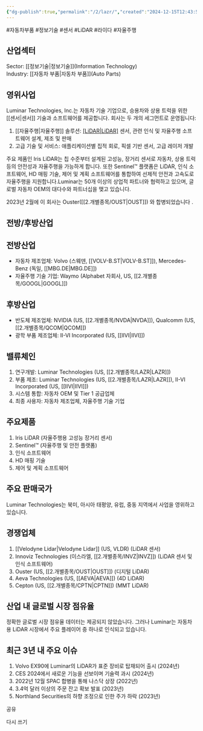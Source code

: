 ```yaml
---
{"dg-publish":true,"permalink":"/2/lazr/","created":"2024-12-15T12:43:54.311+09:00","updated":"2025-06-03T20:05:59.849+09:00"}
---
```


#자동차부품 #정보기술 #센서 #LiDAR #라이다 #자율주행

## 산업섹터

Sector: [[정보기술\|정보기술]](Information Technology)  
Industry: [[자동차 부품\|자동차 부품]](Auto Parts)

## 영위사업

Luminar Technologies, Inc.는 자동차 기술 기업으로, 승용차와 상용 트럭을 위한 [[센서\|센서]] 기술과 소프트웨어를 제공합니다. 회사는 두 개의 세그먼트로 운영됩니다:

1. [[자율주행\|자율주행]] 솔루션: [[LiDAR\|LiDAR]]([[라이다\|라이다]]) 센서, 관련 인식 및 자율주행 소프트웨어 설계, 제조 및 판매
2. 고급 기술 및 서비스: 애플리케이션별 집적 회로, 픽셀 기반 센서, 고급 레이저 개발

주요 제품인 Iris LiDAR는 칩 수준부터 설계된 고성능, 장거리 센서로 자동차, 상용 트럭 등의 안전성과 자율주행을 가능하게 합니다. 또한 Sentinel™ 플랫폼은 LiDAR, 인식 소프트웨어, HD 매핑 기술, 제어 및 계획 소프트웨어를 통합하여 선제적 안전과 고속도로 자율주행을 지원합니다.Luminar는 50개 이상의 상업적 파트너와 협력하고 있으며, 글로벌 자동차 OEM의 대다수와 파트너십을 맺고 있습니다.

2023년 2월에 이 회사는 Ouster([[2.개별종목/OUST\|OUST]]) 와 합병되었습니다 .


## 전방/후방산업

## 전방산업

- 자동차 제조업체: Volvo (스웨덴, [[VOLV-B.ST\|VOLV-B.ST]]), Mercedes-Benz (독일, [[MBG.DE\|MBG.DE]])
- 자율주행 기술 기업: Waymo (Alphabet 자회사, US, [[2.개별종목/GOOGL\|GOOGL]])

## 후방산업

- 반도체 제조업체: NVIDIA (US, [[2.개별종목/NVDA\|NVDA]]), Qualcomm (US, [[2.개별종목/QCOM\|QCOM]])
- 광학 부품 제조업체: II-VI Incorporated (US, [[IIVI\|IIVI]])

## 밸류체인

1. 연구개발: Luminar Technologies (US, [[2.개별종목/LAZR\|LAZR]])
2. 부품 제조: Luminar Technologies (US, [[2.개별종목/LAZR\|LAZR]]), II-VI Incorporated (US, [[IIVI\|IIVI]])
3. 시스템 통합: 자동차 OEM 및 Tier 1 공급업체
4. 최종 사용자: 자동차 제조업체, 자율주행 기술 기업

## 주요제품

1. Iris LiDAR (자율주행용 고성능 장거리 센서)
2. Sentinel™ (자율주행 및 안전 플랫폼)
3. 인식 소프트웨어
4. HD 매핑 기술
5. 제어 및 계획 소프트웨어

## 주요 판매국가

Luminar Technologies는 북미, 아시아 태평양, 유럽, 중동 지역에서 사업을 영위하고 있습니다.

## 경쟁업체

1. [[Velodyne Lidar\|Velodyne Lidar]] (US, VLDR) (LiDAR 센서)
2. Innoviz Technologies (이스라엘, [[2.개별종목/INVZ\|INVZ]]) (LiDAR 센서 및 인식 소프트웨어)
3. Ouster (US, [[2.개별종목/OUST\|OUST]]) (디지털 LiDAR)
4. Aeva Technologies (US, [[AEVA\|AEVA]]) (4D LiDAR)
5. Cepton (US, [[2.개별종목/CPTN\|CPTN]]) (MMT LiDAR)

## 산업 내 글로벌 시장 점유율

정확한 글로벌 시장 점유율 데이터는 제공되지 않았습니다. 그러나 Luminar는 자동차용 LiDAR 시장에서 주요 플레이어 중 하나로 인식되고 있습니다.

## 최근 3년 내 주요 이슈

1. Volvo EX90에 Luminar의 LiDAR가 표준 장비로 탑재되어 출시 (2024년)
2. CES 2024에서 새로운 기능을 선보이며 기술력 과시 (2024년)
3. 2022년 12월 SPAC 합병을 통해 나스닥 상장 (2022년)
4. 3.4억 달러 이상의 주문 잔고 확보 발표 (2023년)
5. Northland Securities의 하향 조정으로 인한 주가 하락 (2023년)

공유

다시 쓰기